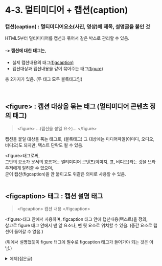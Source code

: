 # 4-3. 멀티미디어 + 캡션(caption)
### 캡션(caption) : 멀티미디어요소(사진, 영상)에 제목, 설명글을 붙인 것
HTML5부터 멀티미디어를 캡션과 묶어서 같은 박스로 관리할 수 있음.  

#### -> 캡션에 대한 태그는,
- 실제 캡션내용의 태그<a href="#figcaption">(figcaption)</a>
- 캡션대상과 캡션내용을 같이 묶어주는 태그<a href="#figure">(figure)</a>  

총 2가지가 있음. (두 태그 모두 블록태그임)  
<br><br> 

## \<figure> : 캡션 대상을 묶는 태그 (멀티미디어 콘텐츠 정의 태그) <a name="figure"></a>
> \<figure> ...(캡션을 붙일 요소)... \</figure>

캡션을 붙일 대상을 묶는 태그로, (블록태그)
그 대상에는 미디어파일(이미디, 오디오, 비디오)도 되지만, 텍스트 단락도 될 수 있음.

\<figure>태그로써,  
그안의 요소가 문서의 흐름과는 멀티미디어 콘텐츠(이미지, 표, 비디오)라는 것을 브라우저에게 알려줄 수 있으며,  
굳이 캡션(figcaption)을 안 붙이고도 위같은 의미로 사용할 수 있음.  
<br> 


## \<figcaption> 태그 : 캡션 설명 태그 <a name="figcaption"></a>
> \<figcaption> 캡션 내용 \</figcaption>

\<figure>태그 안에서 사용하며, figcaption 태그 안에 캡션내용(텍스트)을 정의,  
참고로 figure 태그 안에서 맨 앞 요소나, 맨 뒷 요소로 위치할 수 있음. (중간 요소로 캡션이 들어갈 수 없음.)

(위에서 설명했듯이 figure 태그에 필수로 figcaption 태그가 들어가야 되는 것은 아님.)
<details>
  <summary>예제(접은글)</summary>
  
  ### 예제코드
    <figure>
        <img src="https://cdn.pixabay.com/photo/2017/09/03/08/32/bell-2709589__340.jpg">
        <img src="https://cdn.pixabay.com/photo/2017/10/01/09/41/korea-2804705__340.jpg">
        <figcaption>산세속 암자의 여여한 풍경</figcaption>
    </figure>
    <figure>    
        <figcaption>암자가 한눈에 보이는 전경</figcaption>
        <img src="https://cdn.pixabay.com/photo/2017/08/26/13/18/pond-2682998__340.jpg">
    </figure>

  ### 실행결과
  ![예제](https://user-images.githubusercontent.com/48408417/77733415-31959980-704a-11ea-8b86-19c3fc699a7c.png)

</details>
<br>

